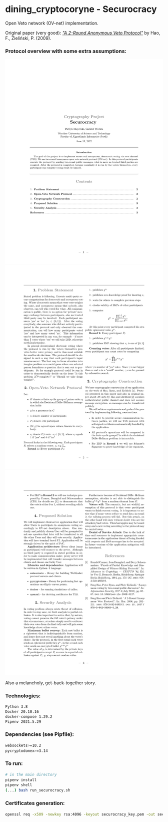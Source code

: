 # dining_cryptocoryne - Securocracy

Open Veto network (OV-net) implementation.

Original paper (very good):
[_"A 2-Round Anonymous Veto Protocol"_](https://link.springer.com/chapter/10.1007/978-3-642-04904-0_28#citeas)
by Hao, F., Zieliński, P. (2009).

### Protocol overview with some extra assumptions:

<p align="center">
  <img width="660" src="_papers/page_0001.png">
  <img width="660" src="_papers/page_0002.png">
  <img width="660" src="_papers/page_0003.png">
</p>

Also a melancholy, get-back-together story.

### Technologies:

```
Python 3.8
Docker 20.10.16
docker-compose 1.29.2
Pipenv 2021.5.29
```

### Dependencies (see Pipfile):

```bash
websockets>=10.2
pycryptodomex>=3.14
```

### To run:

```bash
# in the main directory
pipenv install
pipenv shell
(...) bash run_securocracy.sh
```

### Certificates generation:

```bash
openssl req -x509 -newkey rsa:4096 -keyout securocracy_key.pem -out securocracy_cert.pem -sha256 -days 365 -nodes -subj '/CN=localhost'
```
